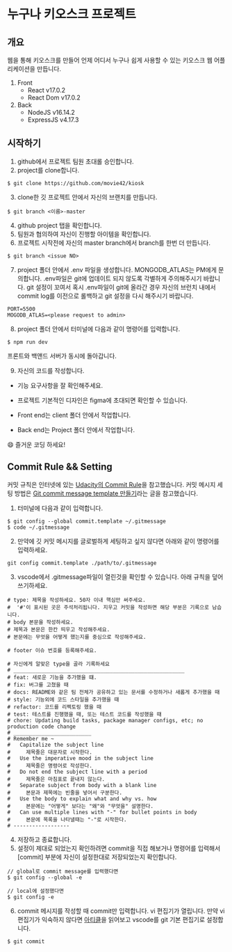 # 누구나 키오스크 프로젝트

## 개요

웹을 통해 키오스크를 만들어 언제 어디서 누구나 쉽게 사용할 수 있는 키오스크 웹 어플리케이션을 만듭니다.

1. Front
   - React v17.0.2
   - React Dom v17.0.2
2. Back
   - NodeJS v16.14.2
   - ExpressJS v4.17.3

## 시작하기

1. github에서 프로젝트 팀원 초대롤 승인합니다.
2. project를 clone합니다.

```shell
$ git clone https://github.com/movie42/kiosk
```

3. clone한 깃 프로젝트 안에서 자신의 브랜치를 만듭니다.

```shell
$ git branch <이름>-master
```

4. github project 탭을 확인합니다.
5. 팀원과 협의하여 자신이 진행할 아이템을 확인합니다.
6. 프로젝트 시작전에 자신의 master branch에서 branch를 한번 더 만듭니다.

```shell
$ git branch <issue NO>
```

7. project 폴더 안에서 .env 파일을 생성합니다. MONGODB_ATLAS는 PM에게 문의합니다. .env파일은 git에 업데이트 되지 않도록 각별하게 주의해주시기 바랍니다. git 설정이 꼬여서 혹시 .env파일이 git에 올라간 경우 자신의 브런치 내에서 commit log를 이전으로 롤백하고 git 설정을 다시 해주시기 바랍니다.

```env
PORT=5500
MOGODB_ATLAS=<please request to admin>
```

8. project 폴더 안에서 터미널에 다음과 같이 명령어를 입력합니다.

```
$ npm run dev
```

프론트와 백앤드 서버가 동시에 돌아갑니다.

9.  자신의 코드를 작성합니다.

- 기능 요구사항을 잘 확인해주세요.
- 프로젝트 기본적인 디자인은 figma에 초대되면 확인할 수 있습니다.

- Front end는 client 폴더 안에서 작업합니다.
- Back end는 Project 폴더 안에서 작업합니다.

😄 즐거운 코딩 하세요!

## Commit Rule && Setting

커밋 규칙은 인터넷에 있는 [Udacity의 Commit Rule](https://udacity.github.io/git-styleguide/)을 참고했습니다.
커밋 메시지 세팅 방법은 [Git commit message template 만들기](https://ujuc.github.io/2020/02/02/git-commit-message-template-man-deul-gi/)라는 글을 참고했습니다.

1. 터미널에 다음과 같이 입력합니다.

```shell
$ git config --global commit.template ~/.gitmessage
$ code ~/.gitmessage
```

2. 만약에 깃 커밋 메시지를 글로벌하게 세팅하고 싶지 않다면 아래와 같이 명령어를 입력하세요.

```shell
git config commit.template ./path/to/.gitmessage
```

3. vscode에서 .gitmessage파일이 열린것을 확인할 수 있습니다. 아래 규칙을 덮어쓰기하세요.

```
# type: 제목을 작성하세요. 50자 이내 핵심만 써주세요.
#  '#'이 표시된 곳은 주석처리됩니다. 지우고 커밋을 작성하면 해당 부분은 기록으로 남습니다.
# body 본문을 작성하세요.
# 제목과 본문은 한칸 띄우고 작성해주세요.
# 본문에는 무엇을 어떻게 했는지를 중심으로 작성해주세요.

# footer 이슈 번호를 등록해주세요.

# 자신에게 알맞은 type을 골라 기록하세요
# _______________________________________________________
# feat: 새로운 기능을 추가했을 떄.
# fix: 버그를 고쳤을 때
# docs: README와 같은 팀 전체가 공유하고 있는 문서를 수정하거나 새롭게 추가했을 때
# style: 기능외에 코드 스타일을 추가했을 때
# refactor: 코드를 리펙토링 했을 때
# test: 테스트를 진행했을 때, 또는 테스트 코드를 작성했을 때
# chore: Updating build tasks, package manager configs, etc; no production code change
# _________________________
# Remember me ~
#   Capitalize the subject line
#     제목줄은 대문자로 시작한다.
#   Use the imperative mood in the subject line
#     제목줄은 명령어로 작성한다.
#   Do not end the subject line with a period
#     제목줄은 마침표로 끝내지 않는다.
#   Separate subject from body with a blank line
#     본문과 제목에는 빈줄을 넣어서 구분한다.
#   Use the body to explain what and why vs. how
#     본문에는 "어떻게" 보다는 "왜"와 "무엇을" 설명한다.
#   Can use multiple lines with "-" for bullet points in body
#     본문에 목록을 나타낼때는 "-"로 시작한다.
# ------------------
```

4. 저장하고 종료합니다.
5. 설정이 제대로 되었는지 확인하려면 commit을 직접 해보거나 명령어를 입력해서 \[commit\] 부분에 자신이 설정한대로 저장되었는지 확인합니다.

```
// global로 commit message를 입력했다면
$ git config --global -e

// local에 설정했다면
$ git config -e
```

6. commit 메시지를 작성할 때 commit만 입력합니다. vi 편집기가 열립니다. 만약 vi 편집기가 익숙하지 않다면 [아티클](https://rottk.tistory.com/entry/VS-Code-%EB%A5%BC-Git-%ED%8E%B8%EC%A7%91%EA%B8%B0%EB%A1%9C-%ED%99%9C%EC%9A%A9)을 읽어보고 vscode를 git 기본 편집기로 설정합니다.

```
$ git commit
```
